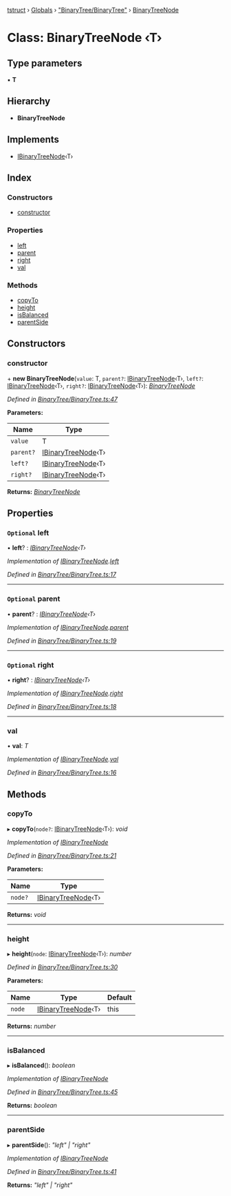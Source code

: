 [tstruct](../README.md) › [Globals](../globals.md) › ["BinaryTree/BinaryTree"](../modules/_binarytree_binarytree_.md) › [BinaryTreeNode](_binarytree_binarytree_.binarytreenode.md)

# Class: BinaryTreeNode ‹**T**›

## Type parameters

▪ **T**

## Hierarchy

* **BinaryTreeNode**

## Implements

* [IBinaryTreeNode](../interfaces/_binarytree_binarytree_.ibinarytreenode.md)‹T›

## Index

### Constructors

* [constructor](_binarytree_binarytree_.binarytreenode.md#constructor)

### Properties

* [left](_binarytree_binarytree_.binarytreenode.md#optional-left)
* [parent](_binarytree_binarytree_.binarytreenode.md#optional-parent)
* [right](_binarytree_binarytree_.binarytreenode.md#optional-right)
* [val](_binarytree_binarytree_.binarytreenode.md#val)

### Methods

* [copyTo](_binarytree_binarytree_.binarytreenode.md#copyto)
* [height](_binarytree_binarytree_.binarytreenode.md#height)
* [isBalanced](_binarytree_binarytree_.binarytreenode.md#isbalanced)
* [parentSide](_binarytree_binarytree_.binarytreenode.md#parentside)

## Constructors

###  constructor

\+ **new BinaryTreeNode**(`value`: T, `parent?`: [IBinaryTreeNode](../interfaces/_binarytree_binarytree_.ibinarytreenode.md)‹T›, `left?`: [IBinaryTreeNode](../interfaces/_binarytree_binarytree_.ibinarytreenode.md)‹T›, `right?`: [IBinaryTreeNode](../interfaces/_binarytree_binarytree_.ibinarytreenode.md)‹T›): *[BinaryTreeNode](_binarytree_binarytree_.binarytreenode.md)*

*Defined in [BinaryTree/BinaryTree.ts:47](https://github.com/powerofsoul/tstruct/blob/722736b/src/BinaryTree/BinaryTree.ts#L47)*

**Parameters:**

Name | Type |
------ | ------ |
`value` | T |
`parent?` | [IBinaryTreeNode](../interfaces/_binarytree_binarytree_.ibinarytreenode.md)‹T› |
`left?` | [IBinaryTreeNode](../interfaces/_binarytree_binarytree_.ibinarytreenode.md)‹T› |
`right?` | [IBinaryTreeNode](../interfaces/_binarytree_binarytree_.ibinarytreenode.md)‹T› |

**Returns:** *[BinaryTreeNode](_binarytree_binarytree_.binarytreenode.md)*

## Properties

### `Optional` left

• **left**? : *[IBinaryTreeNode](../interfaces/_binarytree_binarytree_.ibinarytreenode.md)‹T›*

*Implementation of [IBinaryTreeNode](../interfaces/_binarytree_binarytree_.ibinarytreenode.md).[left](../interfaces/_binarytree_binarytree_.ibinarytreenode.md#optional-left)*

*Defined in [BinaryTree/BinaryTree.ts:17](https://github.com/powerofsoul/tstruct/blob/722736b/src/BinaryTree/BinaryTree.ts#L17)*

___

### `Optional` parent

• **parent**? : *[IBinaryTreeNode](../interfaces/_binarytree_binarytree_.ibinarytreenode.md)‹T›*

*Implementation of [IBinaryTreeNode](../interfaces/_binarytree_binarytree_.ibinarytreenode.md).[parent](../interfaces/_binarytree_binarytree_.ibinarytreenode.md#optional-parent)*

*Defined in [BinaryTree/BinaryTree.ts:19](https://github.com/powerofsoul/tstruct/blob/722736b/src/BinaryTree/BinaryTree.ts#L19)*

___

### `Optional` right

• **right**? : *[IBinaryTreeNode](../interfaces/_binarytree_binarytree_.ibinarytreenode.md)‹T›*

*Implementation of [IBinaryTreeNode](../interfaces/_binarytree_binarytree_.ibinarytreenode.md).[right](../interfaces/_binarytree_binarytree_.ibinarytreenode.md#optional-right)*

*Defined in [BinaryTree/BinaryTree.ts:18](https://github.com/powerofsoul/tstruct/blob/722736b/src/BinaryTree/BinaryTree.ts#L18)*

___

###  val

• **val**: *T*

*Implementation of [IBinaryTreeNode](../interfaces/_binarytree_binarytree_.ibinarytreenode.md).[val](../interfaces/_binarytree_binarytree_.ibinarytreenode.md#val)*

*Defined in [BinaryTree/BinaryTree.ts:16](https://github.com/powerofsoul/tstruct/blob/722736b/src/BinaryTree/BinaryTree.ts#L16)*

## Methods

###  copyTo

▸ **copyTo**(`node?`: [IBinaryTreeNode](../interfaces/_binarytree_binarytree_.ibinarytreenode.md)‹T›): *void*

*Implementation of [IBinaryTreeNode](../interfaces/_binarytree_binarytree_.ibinarytreenode.md)*

*Defined in [BinaryTree/BinaryTree.ts:21](https://github.com/powerofsoul/tstruct/blob/722736b/src/BinaryTree/BinaryTree.ts#L21)*

**Parameters:**

Name | Type |
------ | ------ |
`node?` | [IBinaryTreeNode](../interfaces/_binarytree_binarytree_.ibinarytreenode.md)‹T› |

**Returns:** *void*

___

###  height

▸ **height**(`node`: [IBinaryTreeNode](../interfaces/_binarytree_binarytree_.ibinarytreenode.md)‹T›): *number*

*Defined in [BinaryTree/BinaryTree.ts:30](https://github.com/powerofsoul/tstruct/blob/722736b/src/BinaryTree/BinaryTree.ts#L30)*

**Parameters:**

Name | Type | Default |
------ | ------ | ------ |
`node` | [IBinaryTreeNode](../interfaces/_binarytree_binarytree_.ibinarytreenode.md)‹T› | this |

**Returns:** *number*

___

###  isBalanced

▸ **isBalanced**(): *boolean*

*Implementation of [IBinaryTreeNode](../interfaces/_binarytree_binarytree_.ibinarytreenode.md)*

*Defined in [BinaryTree/BinaryTree.ts:45](https://github.com/powerofsoul/tstruct/blob/722736b/src/BinaryTree/BinaryTree.ts#L45)*

**Returns:** *boolean*

___

###  parentSide

▸ **parentSide**(): *"left" | "right"*

*Implementation of [IBinaryTreeNode](../interfaces/_binarytree_binarytree_.ibinarytreenode.md)*

*Defined in [BinaryTree/BinaryTree.ts:41](https://github.com/powerofsoul/tstruct/blob/722736b/src/BinaryTree/BinaryTree.ts#L41)*

**Returns:** *"left" | "right"*
